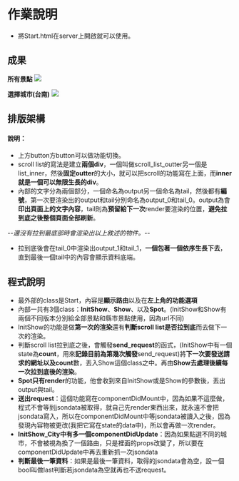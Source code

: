 # 作業說明
* 將Start.html在server上開啟就可以使用。
## 成果
**所有景點**
![](https://i.imgur.com/guf8bF2.png)

**選擇城市(台南)**
![](https://i.imgur.com/JKLdAiu.png)


## 排版架構

#### 說明：
* 上方button方button可以做功能切換。
* scroll list的寫法是建立**兩個div**，一個叫做scroll_list_outter另一個是list_inner，然後**固定outter**的大小，就可以把scroll的功能寫在上面，而**inner就是一個可以無限生長的div**。
* 內部的文字分為兩個部分，一個命名為output另一個命名為tail，然後都有**編號**，第一次要渲染出的output和tail分別命名為output_0和tail_0。output為會**印出頁面上的文字內容**，tail則為**預留給下一次**render要渲染的位置，**避免拉到底之後整個頁面全部刷新**。

*--還沒有拉到最底部時會渲染出以上敘述的物件。--*

* 拉到底後會在tail_0中渲染出output_1和tail_1，**一個包著一個依序生長下去**，直到最後一個tail中的內容會顯示資料底端。

## 程式說明
* 最外部的class是Start，內容是**顯示路由**以及在**左上角的功能選項**
* 內部一共有3個class：**InitShow**、**Show**、以及**Spot**。(InitShow和Show有兩個不同版本分別給全部景點和縣市景點使用，因為url不同)
* InitShow的功能是做**第一次的渲染**還有**判斷scroll list是否拉到底**而去做下一次的渲染。
* 判斷scroll list拉到底之後，會觸發**send_request**的函式，(InitShow中有一個state為**count**，用來**記錄目前為第幾次觸發**send_request)將**下一次要發送請求的網址以及count**數，丟入Show這個class之中。再由**Show去處理後續每一次拉到底後的渲染**。
* **Spot只有render**的功能，他會收到來自InitShow或是Show的參數後，丟出output與tail。
* **送出request**：這個功能寫在componentDidMount中，因為如果不這麼做，程式不會等到jsondata被取得，就自己先render東西出來，就永遠不會把jsondata寫入，所以在componentDidMount中等jsondata被讀入之後，因為發現內容物被更改(我把它寫在state的data中)，所以會再做一次render。
* **InitShow_City中有多一個componentDidUpdate**：因為如果點選不同的城市，不會被視為換了一個路由，只是裡面的props改變了，所以要在componentDidUpdate中再去重新抓一次jsondata
* **判斷最後一筆資料**：如果是最後一筆資料，取得的jsondata會為空，設一個bool叫做last判斷若jsondata為空就再也不送request。



